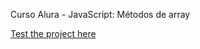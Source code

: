 Curso Alura - JavaScript: Métodos de array

[Test the project here](vinaooo.github.io/AluraBooksJS)
